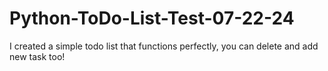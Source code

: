 # Python-ToDo-List-Test-07-22-24
I created a simple todo list that functions perfectly, you can delete and add new task too!
